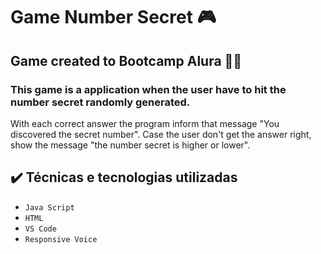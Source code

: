 # Game Number Secret 🎮

## Game created to Bootcamp Alura  🧑‍🎓

### This game is a application when the user have to hit the number secret randomly generated. 
With each correct answer the program inform that message "You discovered the secret number". 
Case the user don't get the answer right, show the message "the number secret is higher or lower". 

## ✔️ Técnicas e tecnologias utilizadas

- ``Java Script``
- ``HTML``
- ``VS Code``
- ``Responsive Voice``
